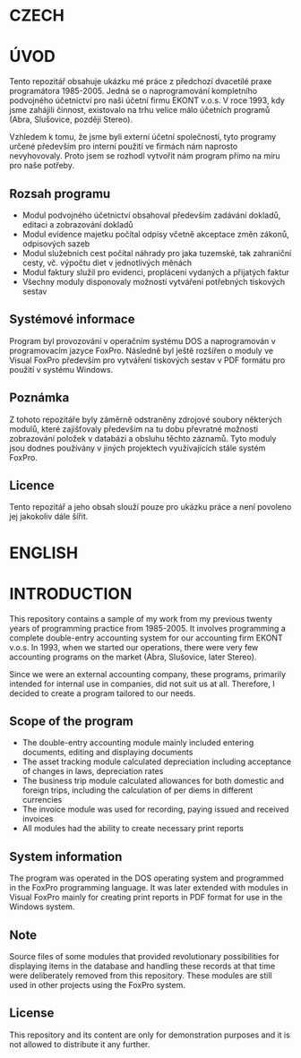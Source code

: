 # CZECH
# ÚVOD

Tento repozitář obsahuje ukázku mé práce z předchozí dvacetilé praxe programátora 1985-2005. 
Jedná se o naprogramování kompletního podvojného účetnictví pro naši účetní firmu EKONT v.o.s.
V roce 1993, kdy jsme zahájili činnost, existovalo na trhu velice málo účetních programů (Abra, Slušovice, později Stereo).

Vzhledem k tomu, že jsme byli externí účetní společností, tyto programy určené především pro interní použití ve firmách nám 
naprosto nevyhovovaly. Proto jsem se rozhodl vytvořit nám program přímo na míru pro naše potřeby. 

## Rozsah programu
- Modul podvojného účetnictví obsahoval především zadávání dokladů, editaci a zobrazování dokladů
- Modul evidence majetku počítal odpisy včetně akceptace změn zákonů, odpisových sazeb
- Modul služebních cest počítal náhrady pro jaka tuzemské, tak zahraniční cesty, vč. výpočtu diet v jednotlivých měnách
- Modul faktury služil pro evidenci, proplácení vydaných a přijatých faktur
- Všechny moduly disponovaly možností vytváření potřebných tiskových sestav

## Systémové informace
Program byl provozování v operačním systému DOS a naprogramován v programovacím jazyce FoxPro. Následně byl ještě rozšířen
o moduly ve Visual FoxPro především pro vytváření tiskových sestav v PDF formátu pro použití v systému Windows. 

## Poznámka
Z tohoto repozitáře byly záměrně odstraněny zdrojové soubory některých modulů, které zajišťovaly především na tu dobu
převratné možnosti zobrazování položek v databázi a obsluhu těchto záznamů. Tyto moduly jsou dodnes používány v jiných
projektech využívajících stále systém FoxPro.

## Licence
Tento repozitář a jeho obsah slouží pouze pro ukázku práce a není povoleno jej jakokoliv dále šířit. 


# ENGLISH
# INTRODUCTION 
This repository contains a sample of my work from my previous twenty years of programming practice from 1985-2005. It involves programming a complete double-entry accounting system for our accounting firm EKONT v.o.s. In 1993, when we started our operations, there were very few accounting programs on the market (Abra, Slušovice, later Stereo).

Since we were an external accounting company, these programs, primarily intended for internal use in companies, did not suit us at all. Therefore, I decided to create a program tailored to our needs.

## Scope of the program 
- The double-entry accounting module mainly included entering documents, editing and displaying documents
- The asset tracking module calculated depreciation including acceptance of changes in laws, depreciation rates
- The business trip module calculated allowances for both domestic and foreign trips, including the calculation of per diems in different currencies
- The invoice module was used for recording, paying issued and received invoices
- All modules had the ability to create necessary print reports

## System information 
The program was operated in the DOS operating system and programmed in the FoxPro programming language. It was later extended with modules in Visual FoxPro mainly for creating print reports in PDF format for use in the Windows system.

## Note 
Source files of some modules that provided revolutionary possibilities for displaying items in the database and handling these records at that time were deliberately removed from this repository. These modules are still used in other projects using the FoxPro system.

## License 
This repository and its content are only for demonstration purposes and it is not allowed to distribute it any further.
